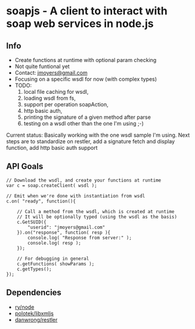 # soapjs - A client to interact with soap web services in node.js

Info
----------

* Create functions at runtime with optional param checking
* Not quite funtional yet
* Contact: jmoyers@gmail.com
* Focusing on a specific wsdl for now (with complex types)
* TODO:
    1. local file caching for wsdl,
    2. loading wsdl from fs,
    3. support per operation soapAction,
    4. http basic auth,
    5. printing the signature of a given method after parse
    6. testing on a wsdl other than the one I'm using ;-)

Current status: Basically working with the one wsdl sample I'm using. Next steps are to standardize on restler, add a signature fetch and display function, add http basic auth support


API Goals
----------

    // Download the wsdl, and create your functions at runtime
    var c = soap.createClient( wsdl );

    // Emit when we're done with instantiation from wsdl
    c.on( "ready", function(){
    
        // Call a method from the wsdl, which is created at runtime
        // It will be optionally typed (using the wsdl as the basis)
        c.GetSUID({
            "userid": "jmoyers@gmail.com"
        }).on("response", function( resp ){
            console.log( "Response from server:" );
            console.log( resp );
        });
    
        // For debugging in general
        c.getFunctions( showParams );
        c.getTypes();
    });

Dependencies
-------------

* [ry/node](http://github.com/ry/node)
* [polotek/libxmljs](http://github.com/polotek/libxmljs)
* [danwrong/restler](http://github.com/danwrong/Restler/)